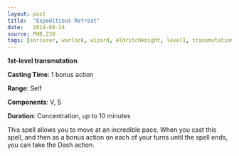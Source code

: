 ```yaml
---
layout: post
title:  "Expeditious Retreat"
date:   2014-08-24
source: PHB.238
tags: [sorcerer, warlock, wizard, eldritchknight, level1, transmutation]
---
```


**1st-level transmutation**

**Casting Time**: 1 bonus action

**Range**: Self

**Components**: V, S

**Duration**: Concentration, up to 10 minutes

This spell allows you to move at an incredible pace. When you cast this spell, and then as a bonus action on each of your turns until the spell ends, you can take the Dash action.